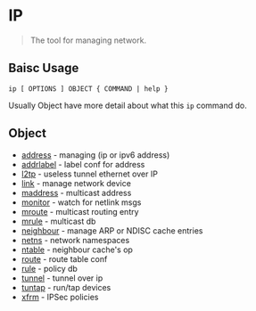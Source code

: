 # IP

> The tool for managing network.

## Baisc Usage

`ip [ OPTIONS ] OBJECT { COMMAND | help }`

Usually Object have more detail about what this `ip` command do.

## Object

- [address](./address.md) - managing (ip or ipv6 address)
- [addrlabel](./addrlabel.md) - label conf for address
- [l2tp](./l2tp.md) - useless tunnel ethernet over IP
- [link](./link.md) - manage network device
- [maddress](./maddress.md) - multicast address
- [monitor](./monitor.md) - watch for netlink msgs
- [mroute](./mroute.md) - multicast routing entry
- [mrule](./mrule.md) - multicast db
- [neighbour](./neighbour.md) - manage ARP or NDISC cache entries
- [netns](./netns.md) - network namespaces
- [ntable](./ntable.md) - neighbour cache's op
- [route](./route.md) - route table conf
- [rule](./rule.md) - policy db
- [tunnel](./tunnel.md) - tunnel over ip
- [tuntap](./tuntap.md) - run/tap devices
- [xfrm](./xfrm.md) - IPSec policies


